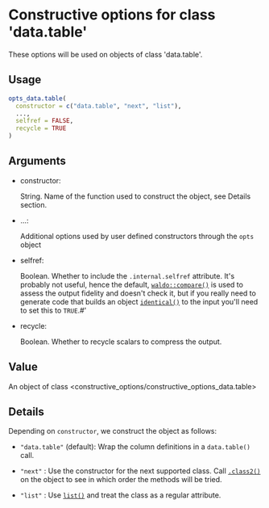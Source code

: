 # Constructive options for class 'data.table'

These options will be used on objects of class 'data.table'.

## Usage

``` r
opts_data.table(
  constructor = c("data.table", "next", "list"),
  ...,
  selfref = FALSE,
  recycle = TRUE
)
```

## Arguments

- constructor:

  String. Name of the function used to construct the object, see Details
  section.

- ...:

  Additional options used by user defined constructors through the
  `opts` object

- selfref:

  Boolean. Whether to include the `.internal.selfref` attribute. It's
  probably not useful, hence the default,
  [`waldo::compare()`](https://waldo.r-lib.org/reference/compare.html)
  is used to assess the output fidelity and doesn't check it, but if you
  really need to generate code that builds an object
  [`identical()`](https://rdrr.io/r/base/identical.html) to the input
  you'll need to set this to `TRUE`.#'

- recycle:

  Boolean. Whether to recycle scalars to compress the output.

## Value

An object of class
\<constructive_options/constructive_options_data.table\>

## Details

Depending on `constructor`, we construct the object as follows:

- `"data.table"` (default): Wrap the column definitions in a
  `data.table()` call.

- `"next"` : Use the constructor for the next supported class. Call
  [`.class2()`](https://rdrr.io/r/base/class.html) on the object to see
  in which order the methods will be tried.

- `"list"` : Use [`list()`](https://rdrr.io/r/base/list.html) and treat
  the class as a regular attribute.
